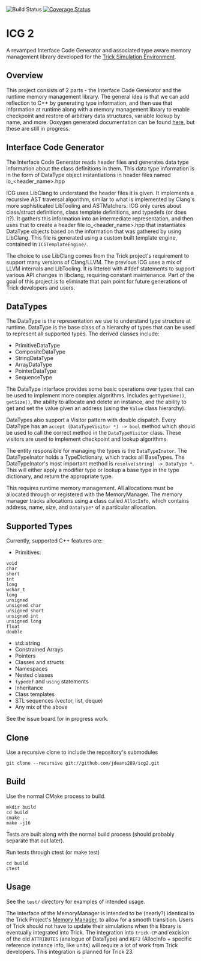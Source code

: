 
![Build Status](https://github.com/jdeans289/icg2/actions/workflows/run_tests.yml/badge.svg)
[![Coverage Status](https://coveralls.io/repos/github/jdeans289/icg2/badge.svg?branch=main)](https://coveralls.io/github/jdeans289/icg2?branch=main)

# ICG 2

A revamped Interface Code Generator and associated type aware memory management library developed for the [Trick Simulation Environment](https://github.com/nasa/trick).

## Overview

This project consists of 2 parts - the Interface Code Generator and the runtime memory management library. The general idea is that we can add reflection to C++ by generating type information, and then use that information at runtime along with a memory management library to enable checkpoint and restore of arbitrary data structures, variable lookup by name, and more. Doxygen generated documentation can be found [here](https://jdeans289.github.io/icg2/index.html), but these are still in progress.

## Interface Code Generator

The Interface Code Generator reads header files and generates data type information about the class definitions in them. This data type information is in the form of DataType object instantiations in header files named io_<header_name>.hpp 

ICG uses LibClang to understand the header files it is given. It implements a recursive AST traversal algorithm, similar to what is implemented by Clang's more sophisticated LibTooling and ASTMatchers. ICG only cares about class/struct definitions, class template definitions, and typedefs (or does it?). It gathers this information into an intermediate representation, and then uses that to create a header file io_<header_name>.hpp that instantiates DataType objects based on the information that was gathered by using LibClang. This file is generated using a custom built template engine, contained in `ICGTemplateEngine/`. 

The choice to use LibClang comes from the Trick project's requirement to support many versions of Clang/LLVM. The previous ICG uses a mix of LLVM internals and LibTooling. It is littered with #ifdef statements to support various API changes in libclang, requiring constant maintenance. Part of the goal of this project is to eliminate that pain point for future generations of Trick developers and users. 

## DataTypes

The DataType is the representation we use to understand type structure at runtime. DataType is the base class of a hierarchy of types that can be used to represent all supported types. The derived classes include:
- PrimitiveDataType
- CompositeDataType
- StringDataType
- ArrayDataType
- PointerDataType
- SequenceType

The DataType interface provides some basic operations over types that can be used to implement more complex algorithms. Includes `getTypeName()`, `getSize()`, the ability to allocate and delete an instance, and the ability to get and set the value given an address (using the `Value` class hierarchy).

DataTypes also support a Visitor pattern with double dispatch. Every DataType has an `accept (DataTypeVisitor *) -> bool` method which should be used to call the correct method in the `DataTypeVisitor` class. These visitors are used to implement checkpoint and lookup algorithms.

The entity responsible for managing the types is the `DataTypeInator`. The DataTypeInator holds a TypeDictionary, which tracks all BaseTypes. The DataTypeInator's most important method is `resolve(string) -> DataType *`. This will either apply a modifier type or lookup a base type in the type dictionary, and return the appropriate type.

This requires runtime memory management. All allocations must be allocated through or registered with the MemoryManager. The memory manager tracks allocations using a class called `AllocInfo`, which contains address, name, size, and `DataType*` of a particular allocation. 

## Supported Types

Currently, supported C++ features are:

- Primitives:
```
void
char
short
int
long
wchar_t
long
unsigned
unsigned char
unsigned short
unsigned int
unsigned long
float
double
```
- std::string
- Constrained Arrays
- Pointers
- Classes and structs
- Namespaces
- Nested classes
- `typedef` and `using` statements
- Inheritance
- Class templates
- STL sequences (vector, list, deque)
- Any mix of the above

See the issue board for in progress work.

## Clone

Use a recursive clone to include the repository's submodules

```
git clone --recursive git://github.com/jdeans289/icg2.git
```

## Build

Use the normal CMake process to build.

```
mkdir build
cd build
cmake ..
make -j16
```

Tests are built along with the normal build process (should probably separate that out later).

Run tests through ctest (or make test)
```
cd build
ctest
```

## Usage

See the `test/` directory for examples of intended usage. 

The interface of the MemoryManager is intended to be (nearly?) identical to the Trick Project's [Memory Manager](https://nasa.github.io/trick/documentation/simulation_capabilities/memory_manager/MemoryManager), to allow for a smooth transition. Users of Trick should not have to update their simulations when this library is eventually integrated into Trick. The integration into `trick-CP` and excision of the old `ATTRIBUTES` (analogue of DataType)  and `REF2` (AllocInfo + specific reference instance info, like units) will require a lot of work from Trick developers. This integration is planned for Trick 23. 


